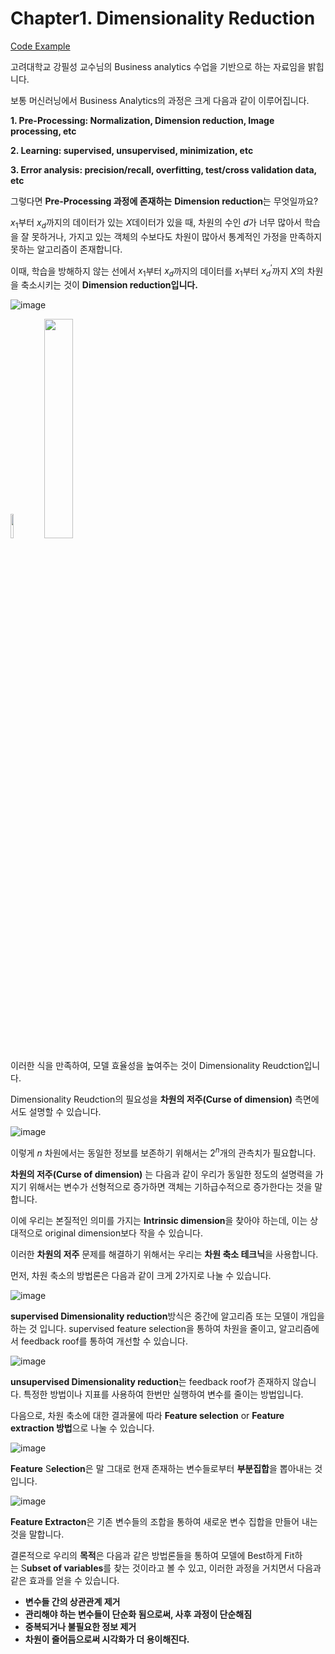 # **Chapter1. Dimensionality Reduction**

[Code Example](https://github.com/JINU6497/BA_/tree/main/1_Dimensionality%20Reduction)

고려대학교 강필성 교수님의 Business analytics 수업을 기반으로 하는 자료임을 밝힙니다.

보통 머신러닝에서 Business Analytics의 과정은 크게 다음과 같이 이루어집니다.

**1. Pre-Processing: Normalization, Dimension reduction, Image processing, etc**

**2. Learning: supervised, unsupervised, minimization, etc**

**3. Error analysis: precision/recall, overfitting, test/cross validation data, etc**

그렇다면 **Pre-Processing 과정에 존재하는** **Dimension reduction**는 무엇일까요?

$x_{1}$부터 $x_{d}$까지의 데이터가 있는 $X$데이터가 있을 때, 차원의 수인 $d$가 너무 많아서 학습을 잘 못하거나, 가지고 있는 객체의 수보다도 차원이 많아서 통계적인 가정을 만족하지 못하는 알고리즘이 존재합니다. 

이때, 학습을 방해하지 않는 선에서 $x_{1}$부터 $x_{d}$까지의 데이터를 $x_{1}$부터 $x^{'}_{d}$까지 $X$의 차원을 축소시키는 것이 **Dimension reduction입니다.** 



![image](https://user-images.githubusercontent.com/87464956/195574729-4dc88285-1a3f-4efb-a6d2-78e77eca9643.png)

<img src = 'https://user-images.githubusercontent.com/87464956/195574790-ce5c9bfc-93d8-4aa8-8c83-00cc99caec64.png' width = '10%' height = '10%'/>

<img src = 'https://user-images.githubusercontent.com/87464956/195574804-b7334e4e-1248-4c86-89ae-d99ee667882d.png' width = '30%' height = '30%'/>


이러한 식을 만족하여, 모델 효율성을 높여주는 것이 Dimensionality Reudction입니다.

Dimensionality Reudction의 필요성을 **차원의 저주(Curse of dimension)** 측면에서도 설명할 수 있습니다.



![image](https://user-images.githubusercontent.com/87464956/195575160-5a47cea8-da66-406a-8dd9-577dd0fd22af.png)



이렇게 $n$ 차원에서는 동일한 정보를 보존하기 위해서는 $2^n$개의 관측치가 필요합니다.

**차원의 저주(Curse of dimension)** 는 다음과 같이 우리가 동일한 정도의 설명력을 가지기 위해서는 변수가 선형적으로 증가하면 객체는 기하급수적으로 증가한다는 것을 말합니다.

이에 우리는 본질적인 의미를 가지는 **Intrinsic dimension**을 찾아야 하는데, 이는 상대적으로 original dimension보다 작을 수 있습니다.

이러한 **차원의 저주** 문제를 해결하기 위해서는 우리는 **차원 축소 테크닉**을 사용합니다.

먼저,  차원 축소의 방법론은 다음과 같이 크게 2가지로 나눌 수 있습니다.



![image](https://user-images.githubusercontent.com/87464956/195575196-a5ac208e-70c3-40a4-9fb1-67124cbc185d.png)



**supervised Dimensionality reduction**방식은 중간에 알고리즘 또는 모델이 개입을 하는 것 입니다. supervised feature selection을 통하여 차원을 줄이고, 알고리즘에서 feedback roof를 통하여 개선할 수 있습니다.



![image](https://user-images.githubusercontent.com/87464956/195575235-32909440-f8e3-427e-89d0-60afed12ff55.png)



**unsupervised Dimensionality reduction**는 feedback roof가 존재하지 않습니다. 특정한 방법이나 지표를 사용하여 한번만 실행하여 변수를 줄이는 방법입니다. 

다음으로, 차원 축소에 대한 결과물에 따라 **Feature selection** or **Feature extraction 방법**으로 나눌 수 있습니다.



![image](https://user-images.githubusercontent.com/87464956/195575265-d6acaed0-2922-4f3a-81cf-62ce03f9b425.png)



**Feature** S**election**은 말 그대로 현재 존재하는 변수들로부터 **부분집합**을 뽑아내는 것 입니다.



![image](https://user-images.githubusercontent.com/87464956/195575297-3cd9fcb5-f16c-4eda-bdee-a704b1c14e1a.png)



**Feature Extracton**은 기존 변수들의 조합을 통하여 새로운 변수 집합을 만들어 내는 것을 말합니다.

결론적으로 우리의 **목적**은 다음과 같은 방법론들을 통하여 모델에 Best하게 Fit하는 S**ubset of variables**를 찾는 것이라고 볼 수 있고, 이러한 과정을 거치면서 다음과 같은 효과를 얻을 수 있습니다.

- **변수들 간의 상관관계 제거**
- **관리해야 하는 변수들이 단순화 됨으로써, 사후 과정이 단순해짐**
- **중복되거나 불필요한 정보 제거**
- **차원이 줄어듬으로써 시각화가 더 용이해진다.**







